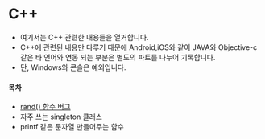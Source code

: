 # C++

* 여기서는 C++ 관련한 내용들을 열거합니다.
* C++에 관련된 내용만 다루기 때문에 Android,iOS와 같이 JAVA와 Objective-c 같은 타 언어와 연동 되는 부분은  별도의 파트를 나누어 기록합니다.
* 단, Windows와 콘솔은 예외입니다. 



#### 목차

* [rand() 함수 버그](cpp/rand_bug.md)
* 자주 쓰는 singleton 클래스 
* printf 같은 문자열 만들어주는 함수
